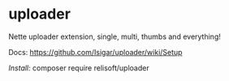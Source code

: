 # uploader
Nette uploader extension, single, multi, thumbs and everything!

Docs: https://github.com/Isigar/uploader/wiki/Setup

*Install:* 
composer require relisoft/uploader


